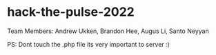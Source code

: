 # hack-the-pulse-2022

Team Members: Andrew Ukken, Brandon Hee, Augus Li, Santo Neyyan

PS: Dont touch the .php file its very important to server :)

